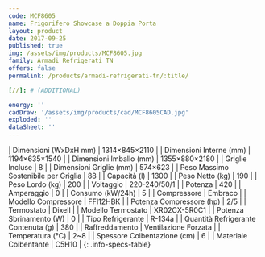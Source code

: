 ```yaml
---
code: MCF8605
name: Frigorifero Showcase a Doppia Porta
layout: product
date: 2017-09-25
published: true
img: /assets/img/products/MCF8605.jpg
family: Armadi Refrigerati TN
offers: false
permalink: /products/armadi-refrigerati-tn/:title/

[//]: # (ADDITIONAL)

energy: ''
cadDraw: '/assets/img/products/cad/MCF8605CAD.jpg'
exploded: ''
dataSheet: ''
---
```



| Dimensioni (WxDxH mm) | 1314×845×2110 |
| Dimensioni Interne (mm) | 1194×635×1540 |
| Dimensioni Imballo (mm) | 1355×880×2180 |
| Griglie Incluse | 8 |
| Dimensioni Griglie (mm) | 574×623 |
| Peso Massimo Sostenibile per Griglia | 88 |
| Capacità (l) | 1300 |
| Peso Netto (kg) | 190 |
| Peso Lordo (kg) | 200 |
| Voltaggio | 220-240/50/1 |
| Potenza | 420 |
| Amperaggio | 0 |
| Consumo (kW/24h) | 5 |
| Compressore | Embraco |
| Modello Compressore | FFI12HBK |
| Potenza Compressore (hp) | 2/5 |
| Termostato | Dixell |
| Modello Termostato | XR02CX-5R0C1 |
| Potenza Sbrinamento (W) | 0 |
| Tipo Refrigerante | R-134a |
| Quantità Refrigerante Contenuta (g) | 380 |
| Raffreddamento | Ventilazione Forzata |
| Temperatura (°C) | 2~8 |
| Spessore Coibentazione (cm) | 6 |
| Materiale Coibentante | C5H10 |
{: .info-specs-table}
